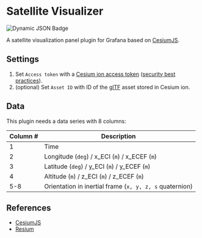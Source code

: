 # Satellite Visualizer

![Dynamic JSON Badge](https://img.shields.io/badge/dynamic/json?logo=grafana&query=$.version&url=https://grafana.com/api/plugins/lucasbremond-satellitevisualizer-panel&label=Marketplace&prefix=v&color=F47A20)

A satellite visualization panel plugin for Grafana based on [CesiumJS](https://cesium.com/platform/cesiumjs/).

## Settings

1. Set `Access token` with a [Cesium ion access token](https://cesium.com/learn/ion/cesium-ion-access-tokens/) ([security best practices](https://cesium.com/learn/ion/cesium-ion-access-tokens/#security-best-practices-for-tokens)).
2. (optional) Set `Asset ID` with ID of the [glTF](https://www.khronos.org/gltf/) asset stored in Cesium ion.

## Data

This plugin needs a data series with 8 columns:

| Column # | Description                                             |
| -------- | ------------------------------------------------------- |
| 1        | Time                                                    |
| 2        | Longitude (`deg`) / x_ECI (`m`) / x_ECEF (`m`)          |
| 3        | Latitude (`deg`) / y_ECI (`m`) / y_ECEF (`m`)           |
| 4        | Altitude (`m`) / z_ECI (`m`) / z_ECEF (`m`)             |
| 5-8      | Orientation in inertial frame (`x, y, z, s` quaternion) |

## References

- [CesiumJS](https://cesium.com/platform/cesiumjs/)
- [Resium](https://resium.reearth.io/)
